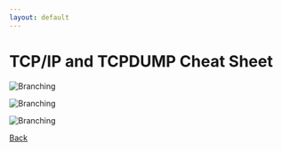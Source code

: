 ```yaml
---
layout: default
---
```


# TCP/IP and TCPDUMP Cheat Sheet

![Branching](https://gt-legend.github.io/assets/img/tcp_ip_and_tcpdump/UDP_Header.PNG)

![Branching](https://gt-legend.github.io/assets/img/tcp_ip_and_tcpdump/ARP.PNG)

![Branching](https://gt-legend.github.io/assets/img/tcp_ip_and_tcpdump/DNS.PNG)


[Back](/tools_and_skills.html)